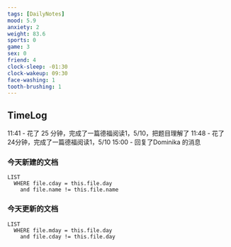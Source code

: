 ```yaml
---
tags: [DailyNotes]
mood: 5.9
anxiety: 2
weight: 83.6
sports: 0
game: 3
sex: 0
friend: 4
clock-sleep: -01:30
clock-wakeup: 09:30
face-washing: 1
tooth-brushing: 1
---
```


## TimeLog

11:41 - 花了 25 分钟，完成了一篇德福阅读1，5/10，把题目理解了
11:48 - 花了24分钟，完成了一篇德福阅读1，5/10
15:00 - 回复了Dominika 的消息

### 今天新建的文档
```dataview
LIST 
  WHERE file.cday = this.file.day
    and file.name != this.file.name
```

### 今天更新的文档
```dataview
LIST
  WHERE file.mday = this.file.day
    and file.cday != this.file.day
```
